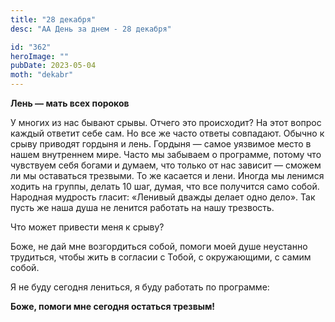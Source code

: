 ```yaml
---
title: "28 декабря"
desc: "АА День за днем - 28 декабря"

id: "362"
heroImage: ""
pubDate: 2023-05-04
moth: "dekabr"
---
```


**Лень — мать всех пороков**

У многих из нас бывают срывы. Отчего это происходит? На этот вопрос каждый
ответит себе сам. Но все же часто ответы совпадают. Обычно к срыву приводят
гордыня и лень. Гордыня — самое уязвимое место в нашем внутреннем мире. Часто
мы забываем о программе, потому что чувствуем себя богами и думаем, что только
от нас зависит — сможем ли мы оставаться трезвыми. То же касается и лени.
Иногда мы ленимся ходить на группы, делать 10 шаг, думая, что все получится
само собой. Народная мудрость гласит: «Ленивый дважды делает одно дело». Так
пусть же наша душа не ленится работать на нашу трезвость.

Что может привести меня к срыву?

Боже, не дай мне возгордиться собой, помоги моей душе неустанно трудиться,
чтобы жить в согласии с Тобой, с окружающими, с самим собой.

Я не буду сегодня лениться, я буду работать по программе:

**Боже, помоги мне сегодня остаться трезвым!**
